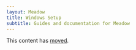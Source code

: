 ```yaml
---
layout: Meadow
title: Windows Setup
subtitle: Guides and documentation for Meadow
---
```


This content has [moved](../../index.md).
